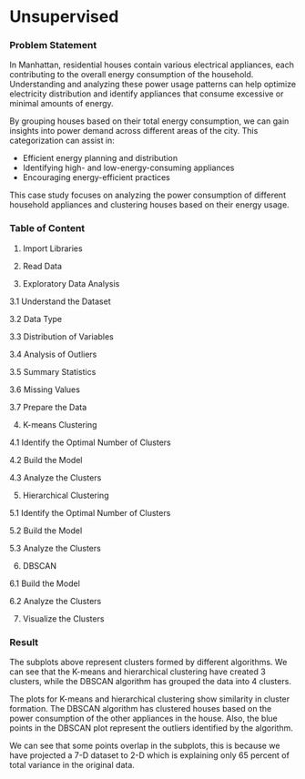 # Unsupervised

### Problem Statement  

In Manhattan, residential houses contain various electrical appliances, each contributing to the overall energy consumption of the household. Understanding and analyzing these power usage patterns can help optimize electricity distribution and identify appliances that consume excessive or minimal amounts of energy.  

By grouping houses based on their total energy consumption, we can gain insights into power demand across different areas of the city. This categorization can assist in:  
- Efficient energy planning and distribution  
- Identifying high- and low-energy-consuming appliances  
- Encouraging energy-efficient practices  

This case study focuses on analyzing the power consumption of different household appliances and clustering houses based on their energy usage.

### Table of Content
1. Import Libraries
   
2. Read Data
   
3. Exploratory Data Analysis
   
3.1 Understand the Dataset

3.2 Data Type

3.3 Distribution of Variables

3.4 Analysis of Outliers

3.5 Summary Statistics

3.6 Missing Values

3.7 Prepare the Data

4. K-means Clustering
   
4.1 Identify the Optimal Number of Clusters
   
4.2 Build the Model

4.3 Analyze the Clusters

5. Hierarchical Clustering

5.1 Identify the Optimal Number of Clusters

5.2 Build the Model

5.3 Analyze the Clusters

6. DBSCAN
    
6.1 Build the Model

6.2 Analyze the Clusters
    
7. Visualize the Clusters

### Result
The subplots above represent clusters formed by different algorithms. We can see that the K-means and hierarchical clustering have created 3 clusters, while the DBSCAN algorithm has grouped the data into 4 clusters.

The plots for K-means and hierarchical clustering show similarity in cluster formation. The DBSCAN algorithm has clustered houses based on the power consumption of the other appliances in the house. Also, the blue points in the DBSCAN plot represent the outliers identified by the algorithm.

We can see that some points overlap in the subplots, this is because we have projected a 7-D dataset to 2-D which is explaining only 65 percent of total variance in the original data.
